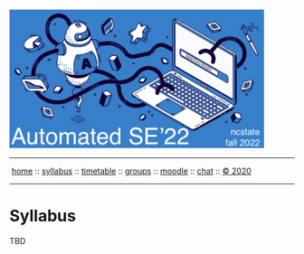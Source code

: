   <a name=top><br>
  <a href="/README.md#top"><img width=450  
     src="/etc/img/ase22.png"></a>
  <hr>
  <p>
  &nbsp;<a href="/README.md#top">home</a> ::
  <a href="https://github.com/txt/ase22/blob/master/docs/syllabus.md#top">syllabus</a> ::
  <a href="https://github.com/txt/ase22/blob/master/docs/syllabus.md#timetable">timetable</a> ::
  <a href="https://drive.google.com/drive/folders/1ZFn6H8-4kx5uP34bpFgIFonkz9Tw3nYM?usp=sharing">groups</a> ::
  <a href="https://moodle-courses2021.wolfware.ncsu.edu/course/view.php?id=3873">moodle</a> ::
  <a href="http://ase22.slack.com">chat</a>  ::
  <a href="https://github.com/txt/ase22/blob/master/LICENSE.md#top">&copy; 2020</a>  
  <br>
  <hr>
  






# Syllabus
TBD

